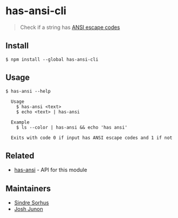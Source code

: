 # has-ansi-cli

> Check if a string has [ANSI escape codes](https://en.wikipedia.org/wiki/ANSI_escape_code)

## Install

```
$ npm install --global has-ansi-cli
```

## Usage

```
$ has-ansi --help

  Usage
    $ has-ansi <text>
    $ echo <text> | has-ansi

  Example
    $ ls --color | has-ansi && echo 'has ansi'

  Exits with code 0 if input has ANSI escape codes and 1 if not
```

## Related

- [has-ansi](https://github.com/chalk/has-ansi) - API for this module

## Maintainers

- [Sindre Sorhus](https://github.com/sindresorhus)
- [Josh Junon](https://github.com/qix-)
